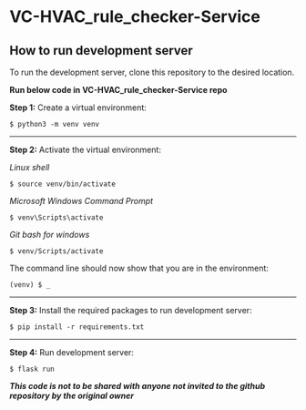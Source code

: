 # VC-HVAC_rule_checker-Service

## How to run development server

To run the development server, clone this repository to the desired location.

**Run below code in VC-HVAC_rule_checker-Service repo**

**Step 1:**
Create a virtual environment:

`$ python3 -m venv venv`

____________

**Step 2:**
Activate the virtual environment:

*Linux shell*

`$ source venv/bin/activate`

*Microsoft Windows Command Prompt*

`$ venv\Scripts\activate`

*Git bash for windows*

`$ venv/Scripts/activate`

The command line should now show that you are in the environment:

`(venv) $ _`

____________

**Step 3:**
Install the required packages to run development server:

`$ pip install -r requirements.txt`

____________

**Step 4:**
Run development server:

`$ flask run`

***This code is not to be shared with anyone not invited to the github repository by the original owner***